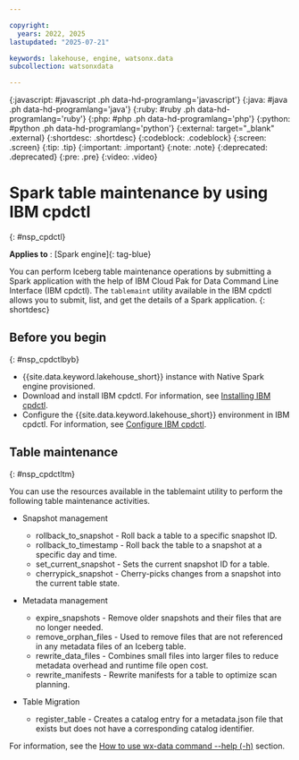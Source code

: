 ```yaml
---

copyright:
  years: 2022, 2025
lastupdated: "2025-07-21"

keywords: lakehouse, engine, watsonx.data
subcollection: watsonxdata

---
```


{:javascript: #javascript .ph data-hd-programlang='javascript'}
{:java: #java .ph data-hd-programlang='java'}
{:ruby: #ruby .ph data-hd-programlang='ruby'}
{:php: #php .ph data-hd-programlang='php'}
{:python: #python .ph data-hd-programlang='python'}
{:external: target="_blank" .external}
{:shortdesc: .shortdesc}
{:codeblock: .codeblock}
{:screen: .screen}
{:tip: .tip}
{:important: .important}
{:note: .note}
{:deprecated: .deprecated}
{:pre: .pre}
{:video: .video}

# Spark table maintenance by using IBM cpdctl
{: #nsp_cpdctl}

**Applies to** : [Spark engine]{: tag-blue}

You can perform Iceberg table maintenance operations by submitting a Spark application with the help of IBM Cloud Pak for Data Command Line Interface (IBM cpdctl). The `tablemaint` utility available in the IBM cpdctl allows you to submit, list, and get the details of a Spark application.
{: shortdesc}

## Before you begin
{: #nsp_cpdctlbyb}

- {{site.data.keyword.lakehouse_short}} instance with Native Spark engine provisioned.
- Download and install IBM cpdctl. For information, see [Installing IBM cpdctl](/docs/watsonxdata?topic=watsonxdata-cpdctl_title).
- Configure the {{site.data.keyword.lakehouse_short}} environment in IBM cpdctl. For information, see [Configure IBM cpdctl](/docs/watsonxdata?topic=watsonxdata-cpdctl_commands_config).

## Table maintenance
{: #nsp_cpdctltm}

You can use the resources available in the tablemaint utility to perform the following table maintenance activities.

- Snapshot management

   * rollback_to_snapshot - Roll back a table to a specific snapshot ID.
   * rollback_to_timestamp - Roll back the table to a snapshot at a specific day and time.
   * set_current_snapshot - Sets the current snapshot ID for a table.
   * cherrypick_snapshot - Cherry-picks changes from a snapshot into the current table state.

- Metadata management

   * expire_snapshots - Remove older snapshots and their files that are no longer needed.
   * remove_orphan_files - Used to remove files that are not referenced in any metadata files of an Iceberg table.
   * rewrite_data_files - Combines small files into larger files to reduce metadata overhead and runtime file open cost.
   * rewrite_manifests - Rewrite manifests for a table to optimize scan planning.

- Table Migration

   * register_table - Creates a catalog entry for a metadata.json file that exists but does not have a corresponding catalog identifier.

For information, see the [How to use wx-data command --help (-h)](/docs/watsonxdata?topic=watsonxdata-cpdctl_commands_wxdata) section.
